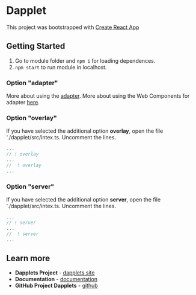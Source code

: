 # Dapplet

This project was bootstrapped with [Create React App](https://github.com/dapplets/create-dapplet-app)


## Getting Started

1.  Go to module folder and `npm i` for loading dependences.  
2.  `npm start` to run module in localhost.


### Option "adapter"

More about using the [adapter](https://docs.dapplets.org/docs/new-site-adapter).
More about using the Web Components for adapter [here](https://docs.dapplets.org/docs/web-components).

### Option "overlay"

If you have selected the additional option **overlay**, open the file './dapplet/src/intex.ts. Uncomment the lines.

  ```js
...
// ! overlay
...
//  ! overlay
...
 ```

 ### Option "server"

If you have selected the additional option **server**, open the file './dapplet/src/intex.ts. Uncomment the lines.

  ```js
...
// ! server
...
//  ! server
...
 ```

## Learn more

* **Dapplets Project** - [dapplets site](https://dapplets.org/)
* **Documentation** - [documentation](https://docs.dapplets.org/docs/)
* **GitHub Project Dapplets** - [github](https://github.com/dapplets)
